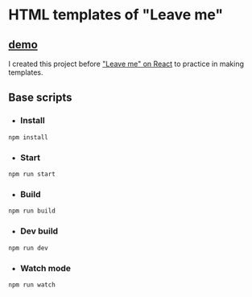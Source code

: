 # HTML templates of "Leave me"

## [demo](https://dimabytes.github.io/leave-me-template/)

I created this project before ["Leave me" on React](https://github.com/Dimabytes/leave-me) to practice in making templates.


## Base scripts

* ### Install

```
npm install
```

* ### Start

```
npm run start
```

* ### Build

```
npm run build
```

* ### Dev build

```
npm run dev
```


* ### Watch mode

```
npm run watch
```

